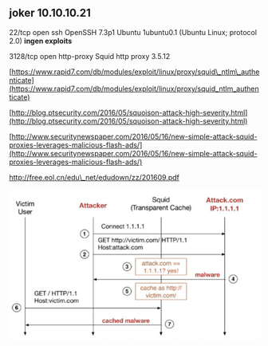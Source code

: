 ## joker 10.10.10.21

22/tcp   open  ssh        OpenSSH 7.3p1 Ubuntu 1ubuntu0.1 \(Ubuntu Linux; protocol 2.0\) **ingen exploits**

3128/tcp open  http-proxy Squid http proxy 3.5.12

[https://www.rapid7.com/db/modules/exploit/linux/proxy/squid\_ntlm\_authenticate](https://www.rapid7.com/db/modules/exploit/linux/proxy/squid_ntlm_authenticate)

[http://blog.ptsecurity.com/2016/05/squoison-attack-high-severity.html](http://blog.ptsecurity.com/2016/05/squoison-attack-high-severity.html)

[http://www.securitynewspaper.com/2016/05/16/new-simple-attack-squid-proxies-leverages-malicious-flash-ads/](http://www.securitynewspaper.com/2016/05/16/new-simple-attack-squid-proxies-leverages-malicious-flash-ads/)

http://free.eol.cn/edu\_net/edudown/zz/201609.pdf

![](/assets/2017-06-05-230210_767x461_scrot.png)

